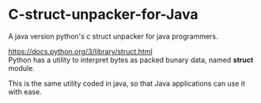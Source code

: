 # C-struct-unpacker-for-Java
A java version python's c struct unpacker for java programmers.

https://docs.python.org/3/library/struct.html <br>
Python has a utility to interpret bytes as packed bunary data, named <b>struct</b> module.

This is the same utility coded in java, so that Java applications can use it with ease.
